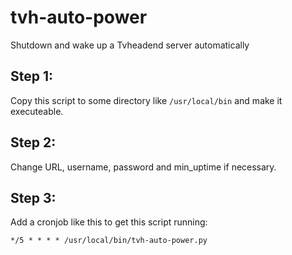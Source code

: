 # tvh-auto-power
Shutdown and wake up a Tvheadend server automatically

## Step 1:

Copy this script to some directory like `/usr/local/bin` and make it executeable.

## Step 2:

Change URL, username, password and min_uptime if necessary.

## Step 3:

Add a cronjob like this to get this script running:

```
*/5 * * * * /usr/local/bin/tvh-auto-power.py
```
